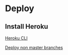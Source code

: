 # Deploy

## Install Heroku
[Heroku CLI](https://devcenter.heroku.com/articles/heroku-cli)

[Deploy non master branches](https://devcenter.heroku.com/articles/git#deploying-code)
